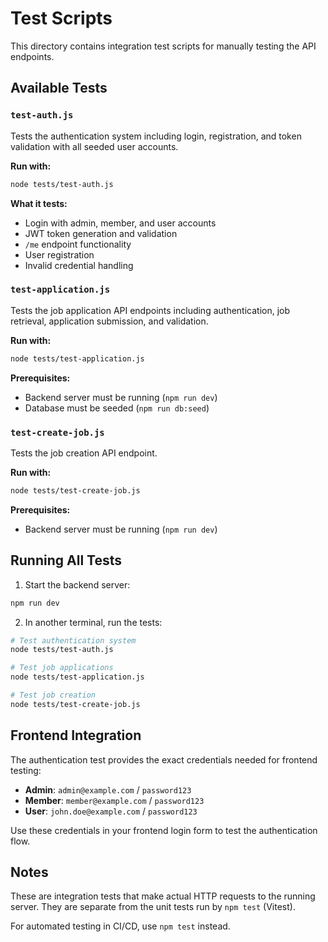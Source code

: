 # Test Scripts

This directory contains integration test scripts for manually testing the API endpoints.

## Available Tests

### `test-auth.js`
Tests the authentication system including login, registration, and token validation with all seeded user accounts.

**Run with:**
```bash
node tests/test-auth.js
```

**What it tests:**
- Login with admin, member, and user accounts
- JWT token generation and validation
- `/me` endpoint functionality
- User registration
- Invalid credential handling

### `test-application.js`
Tests the job application API endpoints including authentication, job retrieval, application submission, and validation.

**Run with:**
```bash
node tests/test-application.js
```

**Prerequisites:**
- Backend server must be running (`npm run dev`)
- Database must be seeded (`npm run db:seed`)

### `test-create-job.js`
Tests the job creation API endpoint.

**Run with:**
```bash
node tests/test-create-job.js
```

**Prerequisites:**
- Backend server must be running (`npm run dev`)

## Running All Tests

1. Start the backend server:
```bash
npm run dev
```

2. In another terminal, run the tests:
```bash
# Test authentication system
node tests/test-auth.js

# Test job applications
node tests/test-application.js

# Test job creation
node tests/test-create-job.js
```

## Frontend Integration

The authentication test provides the exact credentials needed for frontend testing:

- **Admin**: `admin@example.com` / `password123`
- **Member**: `member@example.com` / `password123`
- **User**: `john.doe@example.com` / `password123`

Use these credentials in your frontend login form to test the authentication flow.

## Notes

These are integration tests that make actual HTTP requests to the running server. They are separate from the unit tests run by `npm test` (Vitest).

For automated testing in CI/CD, use `npm test` instead.